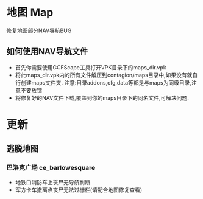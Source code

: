 # 地图 Map
 修复地图部分NAV导航BUG

 ## 如何使用NAV导航文件
 - 首先你需要使用GCFScape工具打开VPK目录下的maps_dir.vpk
 - 将此maps_dir.vpk内的所有文件解压到contagion/maps目录中,如果没有就自行创建maps文件夹. 注意:目录addons,cfg,data等都是与maps为同级目录,注意不要放错
 - 将修复好的NAV文件下载,覆盖到你的maps目录下的同名文件,可解决问题.

 # 更新
 ## 逃脱地图
 ### 巴洛克广场 ce_barlowesquare
 - 地铁口消防车上丧尸无导航判断
 - 军方卡车撤离点丧尸无法过栅栏(请配合地图修复查看)
